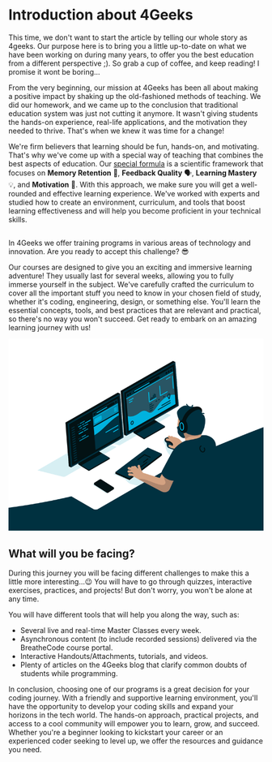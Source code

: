 # Introduction about 4Geeks

This time, we don't want to start the article by telling our whole story as 4geeks. Our purpose here is to bring you a little up-to-date on what we have been working on during many years, to offer you the best education from a different perspective ;). So grab a cup of coffee, and keep reading! I promise it wont be boring...

From the very beginning, our mission at 4Geeks has been all about making a positive impact by shaking up the old-fashioned methods of teaching. We did our homework, and we came up to the conclusion that traditional education system was just not cutting it anymore. It wasn't giving students the hands-on experience, real-life applications, and the motivation they needed to thrive. That's when we knew it was time for a change!

We're firm believers that learning should be fun, hands-on, and motivating. That's why we've come up with a special way of teaching that combines the best aspects of education. Our [special formula](https://4geeksacademy.notion.site/4geeksacademy/Mastering-Technical-Knowledge-984d2df394c44aedb05987311ccfcf06) is a scientific framework that focuses on **Memory Retention** 🧠, **Feedback Quality** 🗣️, **Learning Mastery** 💡, and **Motivation** 💪. With this approach, we make sure you will get a well-rounded and effective learning experience. We've worked with experts and studied how to create an environment, curriculum, and tools that boost learning effectiveness and will help you become proficient in your technical skills.

##
In 4Geeks we offer training programs in various areas of technology and innovation. Are you ready to accept this challenge? 😎

Our courses are designed to give you an exciting and immersive learning adventure! They usually last for several weeks, allowing you to fully immerse yourself in the subject. We've carefully crafted the curriculum to cover all the important stuff you need to know in your chosen field of study, whether it's coding, engineering, design, or something else. You'll learn the essential concepts, tools, and best practices that are relevant and practical, so there's no way you won't succeed. Get ready to embark on an amazing learning journey with us!

![programming GIF](../images/programming.GIF)

## What will you be facing?

During this journey you will be facing different challenges to make this a little more interesting...😉 You will have to go through quizzes, interactive exercises, practices, and projects! But don't worry, you won't be alone at any time.

You will have different tools that will help you along the way, such as:

- Several live and real-time Master Classes every week.
- Asynchronous content (to include recorded sessions) delivered via the BreatheCode course portal.
- Interactive Handouts/Attachments, tutorials, and videos.
- Plenty of articles on the 4Geeks blog that clarify common doubts of students while programming.

In conclusion, choosing one of our programs is a great decision for your coding journey. With a friendly and supportive learning environment, you'll have the opportunity to develop your coding skills and expand your horizons in the tech world. The hands-on approach, practical projects, and access to a cool community will empower you to learn, grow, and succeed. Whether you're a beginner looking to kickstart your career or an experienced coder seeking to level up, we offer the resources and guidance you need.